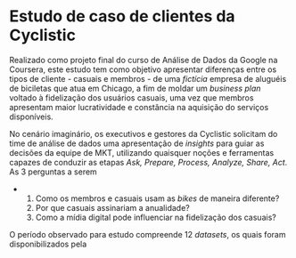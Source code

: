 # Estudo de caso de clientes da Cyclistic 

Realizado como projeto final do curso de Análise de Dados da Google na Coursera, este estudo tem como objetivo apresentar diferenças entre os tipos de cliente - casuais e membros - de uma *fictícia* empresa de aluguéis de biciletas que atua em Chicago, a fim de moldar um _business plan_ voltado à fidelização dos usuários casuais, uma vez que membros apresentam maior lucratividade e constância na aquisição do serviços disponíveis.

No cenário imaginário, os executivos e gestores da Cyclistic solicitam do time de análise de dados uma apresentação de _insights_ para guiar as decisões da equipe de MKT, utilizando quaisquer noções e ferramentas capazes de conduzir as etapas _Ask, Prepare, Process, Analyze, Share, Act_. As 3 perguntas a serem 

- 1. Como os membros e casuais usam as _bikes_ de maneira diferente?
  2. Por que casuais assinariam a anualidade?
  3. Como a mídia digital pode influenciar na fidelização dos casuais?

O período observado para estudo compreende 12 _datasets_, os quais foram disponibilizados pela 
